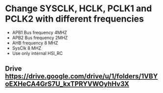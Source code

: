 # Change SYSCLK, HCLK, PCLK1 and PCLK2 with different frequencies
* APB1 Bus frequency 4MHZ
* APB2 Bus frequency 2MHZ
* AHB frequency 8 MHZ
* SysClk 8 MHZ
* Use only internal HSI_RC

## Drive https://drive.google.com/drive/u/1/folders/1VBYoEXHeCA4GrS7U_kxTPRYVWOyhHv3X